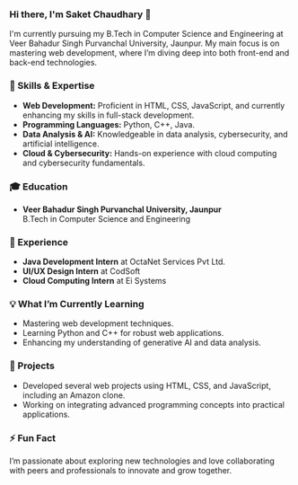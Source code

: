 
### Hi there, I'm Saket Chaudhary 👋

I'm currently pursuing my B.Tech in Computer Science and Engineering at Veer Bahadur Singh Purvanchal University, Jaunpur. My main focus is on mastering web development, where I’m diving deep into both front-end and back-end technologies.

### 🌟 Skills & Expertise
- **Web Development:** Proficient in HTML, CSS, JavaScript, and currently enhancing my skills in full-stack development.
- **Programming Languages:** Python, C++, Java.
- **Data Analysis & AI:** Knowledgeable in data analysis, cybersecurity, and artificial intelligence.
- **Cloud & Cybersecurity:** Hands-on experience with cloud computing and cybersecurity fundamentals.

### 🎓 Education
- **Veer Bahadur Singh Purvanchal University, Jaunpur**  
  B.Tech in Computer Science and Engineering

### 💼 Experience
- **Java Development Intern** at OctaNet Services Pvt Ltd.
- **UI/UX Design Intern** at CodSoft
- **Cloud Computing Intern** at Ei Systems

### 💡 What I’m Currently Learning
- Mastering web development techniques.
- Learning Python and C++ for robust web applications.
- Enhancing my understanding of generative AI and data analysis.

### 🚀 Projects
- Developed several web projects using HTML, CSS, and JavaScript, including an Amazon clone.
- Working on integrating advanced programming concepts into practical applications.

### ⚡ Fun Fact
I’m passionate about exploring new technologies and love collaborating with peers and professionals to innovate and grow together.
